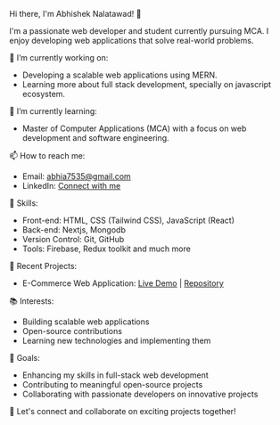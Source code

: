 Hi there, I'm Abhishek Nalatawad! 👋

I'm a passionate web developer and student currently pursuing MCA. I enjoy developing web applications that solve real-world problems.

🔭 I’m currently working on:
- Developing a scalable web applications using MERN.
- Learning more about full stack development, specially on javascript ecosystem.

🌱 I’m currently learning:
- Master of Computer Applications (MCA) with a focus on web development and software engineering.

📫 How to reach me:
- Email: abhia7535@gmail.com
- LinkedIn: [Connect with me](https://www.linkedin.com/in/abhishek-nalatawad-565375231/)

💼 Skills:
- Front-end: HTML, CSS (Tailwind CSS), JavaScript (React)
- Back-end: Nextjs, Mongodb
- Version Control: Git, GitHub
- Tools: Firebase, Redux toolkit and much more

🚀 Recent Projects:
- E-Commerce Web Application: [Live Demo](https://abhishekprojects.online) | [Repository](https://github.com/Abhishek-PJ/Ecommerce)

📚 Interests:
- Building scalable web applications
- Open-source contributions
- Learning new technologies and implementing them

🎯 Goals:
- Enhancing my skills in full-stack web development
- Contributing to meaningful open-source projects
- Collaborating with passionate developers on innovative projects

🌟 Let's connect and collaborate on exciting projects together!


<!---
Abhishek-PJ/Abhishek-PJ is a ✨ special ✨ repository because its `README.md` (this file) appears on your GitHub profile.
You can click the Preview link to take a look at your changes.
--->
